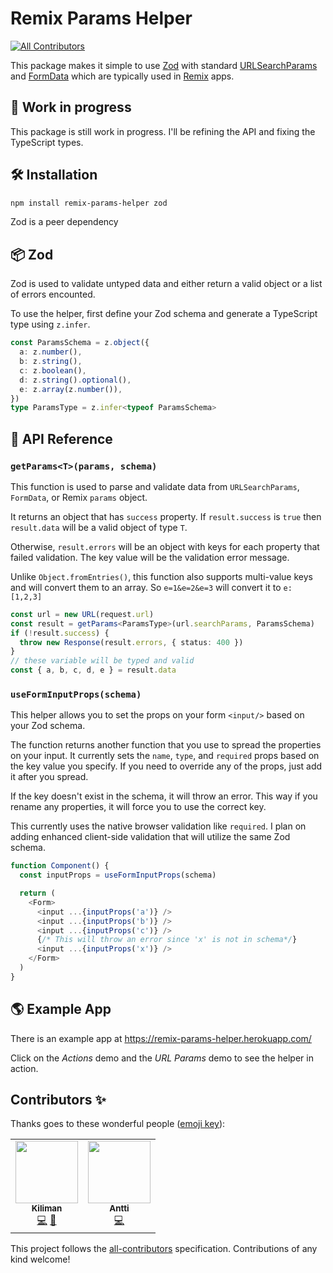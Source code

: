 # Remix Params Helper
<!-- ALL-CONTRIBUTORS-BADGE:START - Do not remove or modify this section -->
[![All Contributors](https://img.shields.io/badge/all_contributors-2-orange.svg?style=flat-square)](#contributors-)
<!-- ALL-CONTRIBUTORS-BADGE:END -->

This package makes it simple to use [Zod](https://github.com/colinhacks/zod) with
standard [URLSearchParams](https://developer.mozilla.org/en-US/docs/Web/API/URLSearchParams) and [FormData](https://developer.mozilla.org/en-US/docs/Web/API/FormData)
which are typically used in [Remix](https://remix.run) apps.

## 🚧 Work in progress

This package is still work in progress. I'll be refining the API and fixing the TypeScript types.

## 🛠 Installation

```sh
npm install remix-params-helper zod
```

Zod is a peer dependency

## 📦 Zod

Zod is used to validate untyped data and either return a valid object or a list of errors encounted.

To use the helper, first define your Zod schema and generate a TypeScript type using `z.infer`.

```ts
const ParamsSchema = z.object({
  a: z.number(),
  b: z.string(),
  c: z.boolean(),
  d: z.string().optional(),
  e: z.array(z.number()),
})
type ParamsType = z.infer<typeof ParamsSchema>
```

## 📝 API Reference

### `getParams<T>(params, schema)`

This function is used to parse and validate data from `URLSearchParams`, `FormData`, or Remix `params` object.

It returns an object that has `success` property. If `result.success` is `true` then `result.data` will be a valid object of type `T`.

Otherwise, `result.errors` will be an object with keys for each property that failed validation. The key value will be the validation error message.

Unlike `Object.fromEntries()`, this function also supports multi-value keys and will convert them to an array. So `e=1&e=2&e=3` will convert it to `e: [1,2,3]`

```ts
const url = new URL(request.url)
const result = getParams<ParamsType>(url.searchParams, ParamsSchema)
if (!result.success) {
  throw new Response(result.errors, { status: 400 })
}
// these variable will be typed and valid
const { a, b, c, d, e } = result.data
```

### `useFormInputProps(schema)`

This helper allows you to set the props on your form `<input/>` based on your Zod schema.

The function returns another function that you use to spread the properties on your input. It currently sets the `name`, `type`, and `required` props based on the key value you specify. If you need to override any of the props, just add it after you spread.

If the key doesn't exist in the schema, it will throw an error. This way if you rename any properties, it will force you to use the correct key.

This currently uses the native browser validation like `required`. I plan on adding enhanced client-side validation that will utilize the same Zod schema.

```ts
function Component() {
  const inputProps = useFormInputProps(schema)

  return (
    <Form>
      <input ...{inputProps('a')} />
      <input ...{inputProps('b')} />
      <input ...{inputProps('c')} />
      {/* This will throw an error since 'x' is not in schema*/}
      <input ...{inputProps('x')} />
    </Form>
  )
}
```

## 🌎 Example App

There is an example app at https://remix-params-helper.herokuapp.com/

Click on the _Actions_ demo and the _URL Params_ demo to see the helper in action.

## Contributors ✨

Thanks goes to these wonderful people ([emoji key](https://allcontributors.org/docs/en/emoji-key)):

<!-- ALL-CONTRIBUTORS-LIST:START - Do not remove or modify this section -->
<!-- prettier-ignore-start -->
<!-- markdownlint-disable -->
<table>
  <tr>
    <td align="center"><a href="https://github.com/kiliman"><img src="https://avatars.githubusercontent.com/u/47168?v=4?s=100" width="100px;" alt=""/><br /><sub><b>Kiliman</b></sub></a><br /><a href="https://github.com/Kiliman/remix-params-helper/commits?author=kiliman" title="Code">💻</a> <a href="https://github.com/Kiliman/remix-params-helper/commits?author=kiliman" title="Documentation">📖</a></td>
    <td align="center"><a href="https://github.com/kettui"><img src="https://avatars.githubusercontent.com/u/12547765?v=4?s=100" width="100px;" alt=""/><br /><sub><b>Antti</b></sub></a><br /><a href="https://github.com/Kiliman/remix-params-helper/commits?author=kettui" title="Code">💻</a></td>
  </tr>
</table>

<!-- markdownlint-restore -->
<!-- prettier-ignore-end -->

<!-- ALL-CONTRIBUTORS-LIST:END -->

This project follows the [all-contributors](https://github.com/all-contributors/all-contributors) specification. Contributions of any kind welcome!